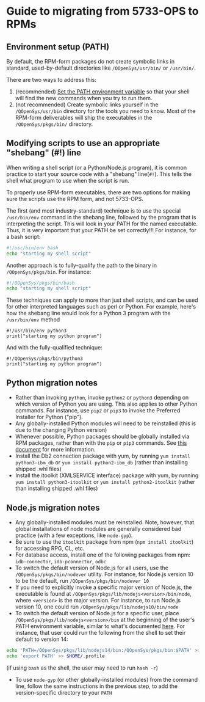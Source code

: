 # Guide to migrating from 5733-OPS to RPMs

## Environment setup (PATH)

By default, the RPM-form packages do not create symbolic links in standard,
used-by-default directories like `/QOpenSys/usr/bin/` or `/usr/bin/`.

There are two ways to address this:

1. (recommended) [Set the PATH environment variable](SETTING_PATH.md) so that
your shell will find the new commands when you try to run them.
2. (not recommended) Create symbolic links yourself in the `/QOpenSys/usr/bin`
directory for the tools you need to know. Most of the RPM-form deliverables will
ship the executables in the `/QOpenSys/pkgs/bin/` directory.

## Modifying scripts to use an appropriate "shebang" (#!) line

When writing a shell script (or a Python/Node.js program), it is common practice
to start your source code with a "shebang" line(`#!`). This tells the shell what
program to use when the script is run.

To properly use RPM-form executables, there are two options for making sure the
scripts use the RPM form, and not 5733-OPS.

The first (and most industry-standard) technique is to use the special
`/usr/bin/env` command in the shebang line, followed by the program that is
interpreting the script. This will look in your PATH for the named executable.
Thus, it is very important that your PATH be set correctly!!! For instance, for
a bash script:

``` bash
#!/usr/bin/env bash
echo "starting my shell script"
```

Another approach is to fully-qualify the path to the binary in
`/QOpenSys/pkgs/bin`. For instance:

``` bash
#!/QOpenSys/pkgs/bin/bash
echo "starting my shell script"
```

These techniques can apply to more than just shell scripts, and can be used for
other interpreted languages such as perl or Python. For example, here's how the
shebang line would look for a Python 3 program with the `/usr/bin/env` method

``` python3
#!/usr/bin/env python3
print("starting my python program")
```

And with the fully-qualified technique:

``` python3
#!/QOpenSys/pkgs/bin/python3
print("starting my python program")
```

## Python migration notes

- Rather than invoking `python`, invoke `python2` or `python3` depending on
which version of Python you are using. This also applies to other Python
commands. For instance, use `pip2` or `pip3` to invoke the Preferred Installer
for Python ("pip").
- Any globally-installed Python modules will need to be reinstalled (this is due
to the changing Python version)
- Whenever possible, Python packages should be globally installed via RPM
packages, rather than with the `pip` or `pip3` commands. See [this document](../PYTHON_PKGS_GUIDE.md)
for more information.
- Install the Db2 connection package with yum, by running
`yum install python3-ibm_db` or `yum install python2-ibm_db` (rather than
installing shipped .whl files)
- Install the itoolkit (XMLSERVICE interface) package with yum, by running
`yum install python3-itoolkit` or `yum install python2-itoolkit` (rather than
installing shipped .whl files)

## Node.js migration notes

- Any globally-installed modules must be reinstalled. Note, however, that global
installations of node modules are generally considered bad practice (with a few
exceptions, like `node-gyp`).
- Be sure to use the `itoolkit` package from npm (`npm install itoolkit`) for
accessing RPG, CL, etc.
- For database access, install one of the following packages from npm:
`idb-connector`, `idb-pconnector`, `odbc`
- To switch the default version of Node.js for all users, use the
`/QOpenSys/pkgs/bin/nodever` utility. For instance, for Node.js version 10 to be
the default, run `/QOpenSys/pkgs/bin/nodever 10`
- If you need to explicitly invoke a specific major version of Node.js, the
executable is found at `/QOpenSys/pkgs/lib/nodejs<version>/bin/node`, where
`<version>` is the major version. For instance, to run Node.js version 10, one
could run `/QOpenSys/pkgs/lib/nodejs10/bin/node`
- To switch the default version of Node.js for a specific user, place
`/QOpenSys/pkgs/lib/nodejs<version>/bin` at the beginning of the user's PATH
environment variable, similar to what's documented [here](SETTING_PATH.md).
For instance, that user could run the following from the shell to set their
default to version 14:

```bash
echo 'PATH=/QOpenSys/pkgs/lib/nodejs14/bin:/QOpenSys/pkgs/bin:$PATH' >> $HOME/.profile
echo 'export PATH' >> $HOME/.profile
```

(if using `bash` as the shell, the user may need to run `hash -r`)

- To use `node-gyp` (or other globally-installed modules) from the command line,
follow the same instructions in the previous step, to add the version-specific
directory to your `PATH`
